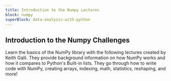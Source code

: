 ```yaml
---
title: Introduction to the Numpy Lectures
block: numpy
superBlock: data-analysis-with-python
---
```


## Introduction to the Numpy Challenges

Learn the basics of the NumPy library with the following lectures created by Keith Galli. They provide background information on how NumPy works and how it compares to Python's Built-in lists. They go through how to write code with NumPy, creating arrays, indexing, math, statistics, reshaping, and more!
